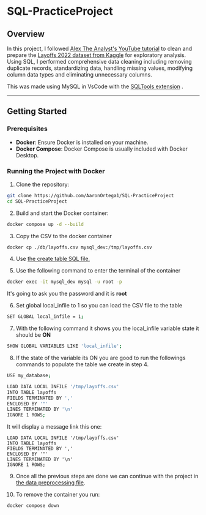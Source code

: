 # SQL-PracticeProject

## Overview

In this project, I followed [Alex The Analyst's YouTube tutorial](https://www.youtube.com/watch?v=OT1RErkfLNQ) to clean and prepare the [Layoffs 2022 dataset from Kaggle](https://www.kaggle.com/datasets/swaptr/layoffs-2022) for exploratory analysis. Using SQL, I performed comprehensive data cleaning including removing duplicate records, standardizing data, handling missing values, modifying column data types and eliminating unnecessary columns.

This was made using MySQL in VsCode with the [SQLTools extension](https://marketplace.visualstudio.com/items?itemName=mtxr.sqltools) .

---

## Getting Started

### Prerequisites

- **Docker**: Ensure Docker is installed on your machine.
- **Docker Compose**: Docker Compose is usually included with Docker Desktop.

### Running the Project with Docker

1. Clone the repository:

```bash
git clone https://github.com/AaronOrtega1/SQL-PracticeProject
cd SQL-PracticeProject
```

2. Build and start the Docker container:

```bash
docker compose up -d --build
```

3. Copy the CSV to the docker container

```bash
docker cp ./db/layoffs.csv mysql_dev:/tmp/layoffs.csv
```

4. Use [the create table SQL file.](./1.CreateTable.sql)

5. Use the following command to enter the terminal of the container

```bash
docker exec -it mysql_dev mysql -u root -p
```

It's going to ask you the password and it is **root**

6. Set global local_infile to 1 so you can load the CSV file to the table

```bash
SET GLOBAL local_infile = 1;
```

7. With the following command it shows you the local_infile variable state it should be **ON**

```bash
SHOW GLOBAL VARIABLES LIKE 'local_infile';
```

8. If the state of the variable its ON you are good to run the followings commands to populate the table we create in step 4.

```bash
USE my_database;
```

```bash
LOAD DATA LOCAL INFILE '/tmp/layoffs.csv'
INTO TABLE layoffs
FIELDS TERMINATED BY ','
ENCLOSED BY '"'
LINES TERMINATED BY '\n'
IGNORE 1 ROWS;
```

It will display a message link this one:

```
LOAD DATA LOCAL INFILE '/tmp/layoffs.csv'
INTO TABLE layoffs
FIELDS TERMINATED BY ','
ENCLOSED BY '"'
LINES TERMINATED BY '\n'
IGNORE 1 ROWS;
```

9. Once all the previous steps are done we can continue with the project in [the data preprocessing file](./2.DataPreprocessing.sql).

10. To remove the container you run:

```bash
docker compose down
```
